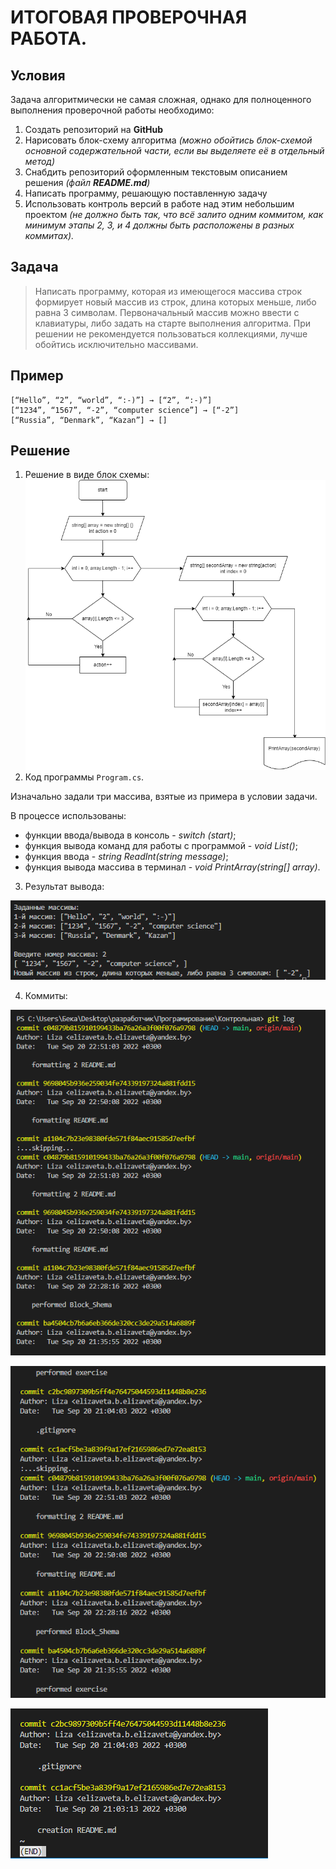 # ИТОГОВАЯ ПРОВЕРОЧНАЯ РАБОТА.
## Условия
Задача алгоритмически не самая сложная, однако для полноценного выполнения проверочной работы необходимо:

1. Создать репозиторий на __GitHub__
2. Нарисовать блок-схему алгоритма _(можно обойтись блок-схемой основной содержательной части, если вы выделяете её в отдельный метод)_
3. Снабдить репозиторий оформленным текстовым описанием решения _(файл __README.md__)_
4. Написать программу, решающую поставленную задачу
5. Использовать контроль версий в работе над этим небольшим проектом _(не должно быть так, что всё залито одним коммитом, как минимум этапы 2, 3, и 4 должны быть расположены в разных коммитах)._

## Задача
>Написать программу, которая из имеющегося массива строк формирует новый массив из строк, длина которых меньше, либо равна 3 символам. Первоначальный массив можно ввести с клавиатуры, либо задать на старте выполнения алгоритма. При решении не рекомендуется пользоваться коллекциями, лучше обойтись исключительно массивами.

## Пример
```
[“Hello”, “2”, “world”, “:-)”] → [“2”, “:-)”]
[“1234”, “1567”, “-2”, “computer science”] → [“-2”]
[“Russia”, “Denmark”, “Kazan”] → []
```

## Решение
1. Решение в виде блок схемы: 
![](Block_Shema.png)
2. Код программы `Program.cs`.

Изначально задали три массива, взятые из примера в условии задачи.

В процессе использованы:
- функции ввода/вывода в консоль - _switch (start)_;
- функция вывода команд для работы с программой - _void List()_;
- функция ввода - _string ReadInt(string message)_;
- функция вывода массива в терминал - _void PrintArray(string[] array)_.

3. Результат вывода:

![](result.png)

4. Коммиты:

![](commit1.png)

![](commit2.png)

![](commit3.png)